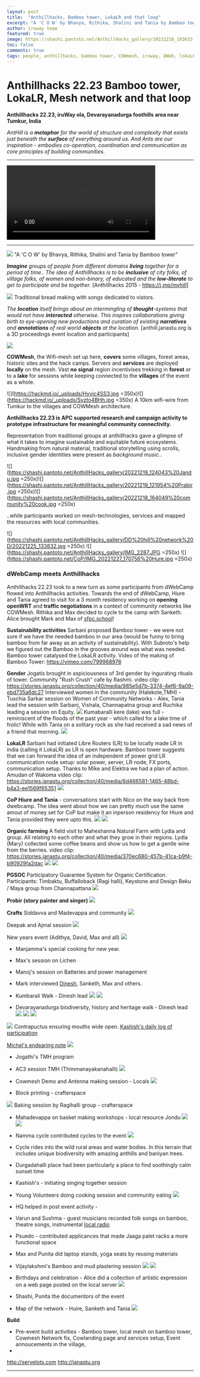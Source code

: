 ```yaml
---
layout: post
title:  "Anthillhacks, Bamboo tower, LokaLR and that loop"
excerpt: "A 'C O W' by Bhavya, Rithika, Shalini and Tania by Bamboo tower"
author: iruway team
featured: true
image: https://shashi.pantoto.net/AnthillHacks_gallery/20221218_183633.jpg
toc: false
comments: true
tags: people, anthillhacks, bamboo tower, COWmesh, iruway, DWeb, lokaLR, Community Networks, Janastu
---
```



# Anthillhacks 22.23 Bamboo tower, LokaLR, Mesh network and that loop

**Anthillhacks 22.23, iruWay ola, Devarayanadurga foothills area near Tumkur, India**

*AntHill is a **metaphor** for the world of structure and complexity that exists just beneath the ***surface*** of everything around us. And Ants are our inspiration - embodies co-operation, coordination and communication as core principles of building communities.* 

---
<video width="400" controls>
  <source src="https://papadminio.janastu.org/papad/archive/77698ad6526cb9237d41031e740e37d8.mp4" type="video/mp4">
Your browser does not support the video tag.
</video> 

---

![](https://shashi.pantoto.net/AnthillHacks_gallery/20221218_183633.jpg)
"A 'C O W' by Bhavya, Rithika, Shalini and Tania by Bamboo tower"

***Imagine** groups of people from different domains **living** together for a period of time.. The idea of Anthillhacks is to be **inclusive** of city folks, of village folks, of women and non-binary, of educated and the **low-literate** to get to participate and be together.* [Anthillhacks 2015 - https://j.mp/myhill]

![](https://shashi.pantoto.net/AnthillHacks_gallery/20221218_164049%20community%20cook.jpg)
Traditional bread making with songs dedicated to vistors.

*The **location** itself brings about an intermingling of **thought**-systems that would not have **interacted** otherwise. This inspires collaborations giving birth to eye-opening new productions and curation of existing **narratives** and **annotations** of real world **objects** at the location.* [anthill.janastu.org is a 3D proceedings event location and participants]

![](https://pad.ccc-p.org/uploads/a5dda6bf-b8cb-4ac2-8d4a-37b8da31966f.jpg)

**COWMesh**, the Wifi-mesh set up here, **covers** some villages, forest areas, historic sites and the hack camps. Servers and **services** are deployed **locally** on the mesh. Vast **no signal** region incentivises trekking in **forest** or to a **lake** for sessions while keeping connected to the **villages** of the event as a whole.

![](https://hackmd.io/_uploads/Hyvic4SS3.jpg =350x)![](https://hackmd.io/_uploads/Syzto4BHh.jpg =350x)
A 10km wifi-wire from Tumkur to the villages and COWMesh architecture. 


**Anthillhacks 22.23 is APC supported research and campaign activity to prototype infrastructure for meaningful community connectivity.**

Representation from traditional groups at anthillhacks gave a glimpse of what it takes to imagine sustainable and equitable future ecosystems. Handmaking from natural material, traditional storytelling using scrolls, inclusive gender identities were present as *background music*..

![](https://shashi.pantoto.net/AnthillHacks_gallery/20221219_124043%20Jandu.jpg =250x)![](https://shashi.pantoto.net/AnthillHacks_gallery/20221219_121954%20Prabir.jpg =250x)![](https://shashi.pantoto.net/AnthillHacks_gallery/20221218_164049%20community%20cook.jpg =250x)

..while participants worked on mesh-technologies, services and mapped the resources with local communities.

![](https://shashi.pantoto.net/AnthillHacks_gallery/DD%20hill%20network%20D/20221225_133832.jpg =250x)
![](https://shashi.pantoto.net/AnthillHacks_gallery/IMG_2287.JPG =250x)
![](https://shashi.pantoto.net/CoP/IMG_20221227_170756%20Hure.jpg =250x)

### dWebCamp meets Anthillhacks

Anthillhacks 22.23 took to a new turn as some participants from dWebCamp flowed into Anthillhacks activities. Towards the end of dWebCamp, Hiure and Tania agreed to visit for a 3 month residency working on **opening openWRT** and **traffic negotiations** in a context of community networks like COWMesh. Rithika and Max decided to cycle to the camp with Sanketh. Alice brought Mark and Max of [sfpc.school](https://sfpc.school)!

**Sustainability activities**
Sarbani proposed Bamboo tower - we were not sure if we have the needed bamboo in our area (would be funny to bring bamboo from far away as an activity of sustainability). With Subroto's help we figured out the Bamboo in the grooves around was what was needed. Bamboo tower catalysed the LokaLR activity. Video of the making of Bamboo Tower: <https://vimeo.com/799968976>

**Gender**
Jogatis brought in aspiciousness of 3rd gender by ingurating rituals of tower. Community "Rush Crush" cafe by Rashmi. video clip: <https://stories.janastu.org/collection/40/media/985e5d7b-3374-4ef6-9a09-ebd735a6dc27>
Interviewed women in the community (Halekote,TMH) - Tuschia Sarkar
session on Women of Community Networks - Alex, Tania lead the session with Sarbani, Vishala, Channapatna group and Ruchika leading a session on Equity.
![](https://shashi.pantoto.net/AnthillHacks_gallery/ruthika%20interview%20on%20gender.jpg)
Kumabaralli kere (lake) was full - reminiscent of the floods of the past year - which called for a lake time of frolic! While with Tania on a solitary rock as she had received a sad news of a friend that morning. ![](https://shashi.pantoto.net/CoP/Kumbaralli%20lake/20221224_091854.jpg)

**LokaLR**
Sarbani had initiated Libre Routers (LR) to be locally made LR in india (calling it LokaLR) as LR is open hardware. Bamboo tower suggests that we can forward the idea of an independent of power grid LR communication node setup: solar power, server, LR node, FX ports, communication setup. Thanks to Mike and Elektra we had a plan of action. Amudan of Wakoma
video clip: <https://stories.janastu.org/collection/40/media/6d466581-1465-48bd-b4a3-ee1569f65351>
![](https://shashi.pantoto.net/AnthillHacks_gallery/AMUDAN%20ON%20LR.00.jpg)


**CoP Hiure and Tania** - conversations start with Nico on the way back from dwebcamp.
The idea went about how we can pretty much use the same amout of money set for CoP but make it an inperson residency for Hiure and Tania provided they were upto this.
![](https://shashi.pantoto.net/AnthillHacks_gallery/hure.03.jpg)
![](https://shashi.pantoto.net/AnthillHacks_gallery/DD%20hill%20network%20D/20221225_144829.jpg)


**Organic farming**
A field visit to Maheshanna Natural Farm with Lydia and group. All relating to each other and what they grow in their regions.
Lydia (Mary) collected some coffee beans and show us how to get a gentle wine from the berries. video clip:  <https://stories.janastu.org/collection/40/media/370ec680-457b-41ca-b9f4-b90929fa2dac>
![](https://shashi.pantoto.net/AnthillHacks_gallery/maheshanna%20farm.02.jpg)
![](https://shashi.pantoto.net/AnthillHacks_gallery/maheshanna%20farm%20inside%20home.jpg)

**PGSOC**
Participatory Guarantee System for Organic Certification.
Participants: Timbaktu, Buffalloback (Ragi halli), Keystone and Design Beku / Maya group from Channapattana
![](https://shashi.pantoto.net/AnthillHacks_gallery/TIMBAKTU.jpg)

**Probir (story painter and singer)**
![](https://shashi.pantoto.net/AnthillHacks_gallery/20221219_121954%20Prabir.jpg)

**Crafts**
Siddavva and Madevappa and community
![](https://shashi.pantoto.net/AnthillHacks_gallery/20221219_124043%20Jandu.jpg)


Deepak and Ajmal session
![](https://shashi.pantoto.net/Open%20studio/IMG_20220817_182513.jpg)

New years event (Adithya, David, Max and all)
![](https://shashi.pantoto.net/AnthillHacks_gallery/NEW%20YEAR%201.jpg)

* Manjamma's special cooking for new year. 
* Max's session on Lichen
* Manoj's session on Batteries and power management
* Mark interviewed [Dinesh](https://https://docs.google.com/document/d/1jd8vywh0sTjfPYQdcXlvd3JtKn9hhpRw/edit?usp=sharing&ouid=107264692599489272370&rtpof=true&sd=true), Sanketh, Max and others.



* Kumbarali Walk - Dinesh lead
![](https://shashi.pantoto.net/CoP/Kumbaralli%20lake/20221224_083759.jpg) 
![](https://shashi.pantoto.net/CoP/Kumbaralli%20lake/20221224_101711.jpg)

* Devarayanadurga biodiversity, history and heritage walk - Dinesh lead
![](https://shashi.pantoto.net/CoP/DD%20hill%20hiking/20221225_101451.jpg)
![](https://shashi.pantoto.net/CoP/DD%20hill%20hiking/20221225_102817.jpg)
![](https://shashi.pantoto.net/CoP/DD%20hill%20hiking/20221225_112207.jpg)

![](https://shashi.pantoto.net/AnthillHacks_gallery/20221219_114534%20Kashis.jpg)
Contrapuctus ensuring mouths wide open. [Kashish's daily log of participation](https://contrapunctus.codeberg.page/blog/)

[Michel's endearing note](https://pad.ccc-p.org/EodOGQ-JS4GsiTOdvNaWbg?view)
![](https://hackmd.io/_uploads/Hk6fgjLSh.jpg)

 
* Jogathi's TMH program
* AC3 session TMH (Thimmanayakanahalli)
![](https://shashi.pantoto.net/CoP/DD%20hill%20node/20221214_200509%20Taniya.jpg)

* Cowmesh Demo and Antenna making session - Locals
![](https://shashi.pantoto.net/CoP/IMG_20221227_155421%20Antena%20workshop.jpg)

* Block printing - crafterspace

![](https://shashi.pantoto.net/AnthillHacks_gallery/saju%20.ragi%20halli%20team.jpg)
Baking session by Ragihalli group - crafterspace 

* Mahadevappa on basket making workshops - local resource Jondu
![](https://shashi.pantoto.net/AnthillHacks_gallery/MADEVAPPA.jpg)
![](https://shashi.pantoto.net/AnthillHacks_gallery/MADEVAPPA%20CRAFT.jpg)
* Namma cycle contributed cycles to the event
![](https://shashi.pantoto.net/Rithika%20Max%20cycle%20trip/20221217_081236.jpg)
* Cycle rides into the wild rural areas and water bodies. In this terrain that includes unique biodiversity with amazing anthills and baniyan trees. 
* Durgadahalli place had been particularly a place to find soothingly calm sunset time
* Kashish's - initiating singing together session
* Young Volunteers doing cooking session and community eating 
![](https://shashi.pantoto.net/AnthillHacks_gallery/20221218_192027Michel.jpg)

* HQ helped in post event activity - 
* Varun and Sushma - guest musicians recorded folk songs on bamboo, theatre songs, instrumental
[local radio](http://radio.iruway.in/)

* Psuedo - contributed applicances that made Jaaga palet racks a more functional space 
* Max and Punita did laptop stands, yoga seats by reusing materials
* Vijaylakshmi's Bamboo and mud plastering session
![](https://shashi.pantoto.net/AnthillHacks_gallery/VIJU%20MUD%20PLASTERING/20221218_133245.jpg)
![](https://shashi.pantoto.net/AnthillHacks_gallery/VIJU%20MUD%20PLASTERING/20221218_132952.jpg)

* Birthdays and celebration - Alice did a collection of artistic expression on a web page posted on the local server ![](https://shashi.pantoto.net/AnthillHacks_gallery/Crafter%20space/20221222_210013%280%29.jpg)
* Shashi, Punita the documentors of the event
* Map of the network - Huire, Sanketh and Tania
![](https://shashi.pantoto.net/CoP/NETWORK%20MAP.jpg)

**Build**
* Pre-event build activities - Bamboo tower, local mesh on bamboo tower, Cowmesh Network fix, Cowlanding page and services setup, Event annoucements in the village, 
* 
<http://servelots.com> <http://janastu.org>

---